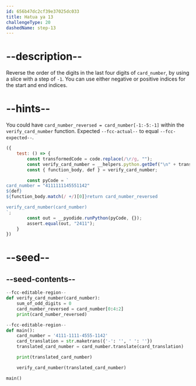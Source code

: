 ```yaml
---
id: 656b47dc2cf39e37025dc033
title: Hatua ya 13
challengeType: 20
dashedName: step-13
---
```


# --description--

Reverse the order of the digits in the last four digits of `card_number`, by using a slice with a step of `-1`. You can use either negative or positive indices for the start and end indices.

# --hints--

You could have `card_number_reversed = card_number[-1:-5:-1]` within the `verify_card_number` function. Expected `--fcc-actual--` to equal `--fcc-expected--`.

```js
({
    test: () => {
        const transformedCode = code.replace(/\r/g, "");
        const verify_card_number = __helpers.python.getDef("\n" + transformedCode, "verify_card_number");
        const { function_body, def } = verify_card_number;

        const pyCode = `
card_number = "4111111145551142"
${def}
${function_body.match(/ +/)[0]}return card_number_reversed

verify_card_number(card_number)
`;
        const out = __pyodide.runPython(pyCode, {});
        assert.equal(out, "2411");
    }
})
```

# --seed--

## --seed-contents--

```py
--fcc-editable-region--
def verify_card_number(card_number):
    sum_of_odd_digits = 0
    card_number_reversed = card_number[0:4:2]
    print(card_number_reversed)

--fcc-editable-region--
def main():
    card_number = '4111-1111-4555-1142'
    card_translation = str.maketrans({'-': '', ' ': ''})
    translated_card_number = card_number.translate(card_translation)

    print(translated_card_number)

    verify_card_number(translated_card_number)

main()
```
